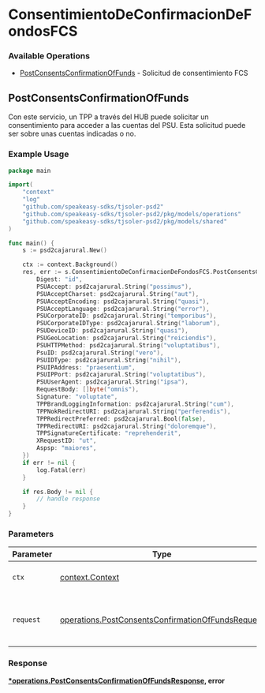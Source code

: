 # ConsentimientoDeConfirmacionDeFondosFCS

### Available Operations

* [PostConsentsConfirmationOfFunds](#postconsentsconfirmationoffunds) - Solicitud de consentimiento FCS

## PostConsentsConfirmationOfFunds

Con este servicio, un TPP a través del HUB puede solicitar un consentimiento para acceder a las cuentas del PSU. Esta solicitud puede ser sobre unas cuentas indicadas o no.

### Example Usage

```go
package main

import(
	"context"
	"log"
	"github.com/speakeasy-sdks/tjsoler-psd2"
	"github.com/speakeasy-sdks/tjsoler-psd2/pkg/models/operations"
	"github.com/speakeasy-sdks/tjsoler-psd2/pkg/models/shared"
)

func main() {
    s := psd2cajarural.New()

    ctx := context.Background()
    res, err := s.ConsentimientoDeConfirmacionDeFondosFCS.PostConsentsConfirmationOfFunds(ctx, operations.PostConsentsConfirmationOfFundsRequest{
        Digest: "id",
        PSUAccept: psd2cajarural.String("possimus"),
        PSUAcceptCharset: psd2cajarural.String("aut"),
        PSUAcceptEncoding: psd2cajarural.String("quasi"),
        PSUAcceptLanguage: psd2cajarural.String("error"),
        PSUCorporateID: psd2cajarural.String("temporibus"),
        PSUCorporateIDType: psd2cajarural.String("laborum"),
        PSUDeviceID: psd2cajarural.String("quasi"),
        PSUGeoLocation: psd2cajarural.String("reiciendis"),
        PSUHTTPMethod: psd2cajarural.String("voluptatibus"),
        PsuID: psd2cajarural.String("vero"),
        PSUIDType: psd2cajarural.String("nihil"),
        PSUIPAddress: "praesentium",
        PSUIPPort: psd2cajarural.String("voluptatibus"),
        PSUUserAgent: psd2cajarural.String("ipsa"),
        RequestBody: []byte("omnis"),
        Signature: "voluptate",
        TPPBrandLoggingInformation: psd2cajarural.String("cum"),
        TPPNokRedirectURI: psd2cajarural.String("perferendis"),
        TPPRedirectPreferred: psd2cajarural.Bool(false),
        TPPRedirectURI: psd2cajarural.String("doloremque"),
        TPPSignatureCertificate: "reprehenderit",
        XRequestID: "ut",
        Aspsp: "maiores",
    })
    if err != nil {
        log.Fatal(err)
    }

    if res.Body != nil {
        // handle response
    }
}
```

### Parameters

| Parameter                                                                                                              | Type                                                                                                                   | Required                                                                                                               | Description                                                                                                            |
| ---------------------------------------------------------------------------------------------------------------------- | ---------------------------------------------------------------------------------------------------------------------- | ---------------------------------------------------------------------------------------------------------------------- | ---------------------------------------------------------------------------------------------------------------------- |
| `ctx`                                                                                                                  | [context.Context](https://pkg.go.dev/context#Context)                                                                  | :heavy_check_mark:                                                                                                     | The context to use for the request.                                                                                    |
| `request`                                                                                                              | [operations.PostConsentsConfirmationOfFundsRequest](../../models/operations/postconsentsconfirmationoffundsrequest.md) | :heavy_check_mark:                                                                                                     | The request object to use for the request.                                                                             |


### Response

**[*operations.PostConsentsConfirmationOfFundsResponse](../../models/operations/postconsentsconfirmationoffundsresponse.md), error**


